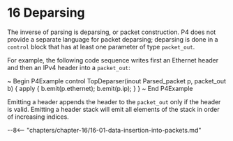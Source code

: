 # 16 Deparsing


The inverse of parsing is deparsing, or packet construction. P4 does not
provide a separate language for packet deparsing; deparsing is done in a
`control` block that has at least one parameter of type `packet_out`.

For example, the following code sequence writes first an Ethernet header
and then an IPv4 header into a `packet_out`:

\~ Begin P4Example control TopDeparser(inout Parsed\_packet p,
packet\_out b) { apply { b.emit(p.ethernet); b.emit(p.ip); } } \~ End
P4Example

Emitting a header appends the header to the `packet_out` only if the
header is valid. Emitting a header stack will emit all elements of the
stack in order of increasing indices.

--8<-- "chapters/chapter-16/16-01-data-insertion-into-packets.md"
